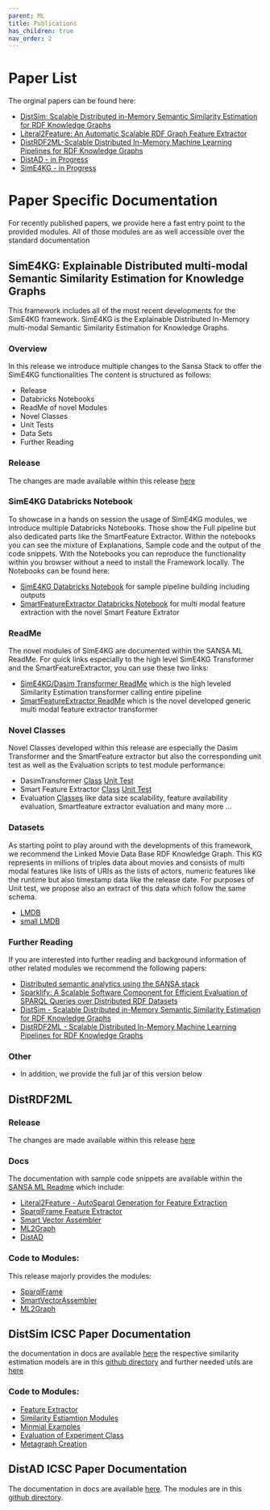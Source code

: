 ```yaml
---
parent: ML
title: Publications
has_children: true
nav_order: 2
---
```

# Paper List
The orginal papers can be found here:
- [DistSim: Scalable Distributed in-Memory Semantic Similarity Estimation for RDF Knowledge Graphs](https://ieeexplore.ieee.org/abstract/document/9364473)
- [Literal2Feature: An Automatic Scalable RDF Graph Feature Extractor](https://ebooks.iospress.nl/pdf/doi/10.3233/SSW210036)
- [DistRDF2ML-Scalable Distributed In-Memory Machine Learning Pipelines for RDF Knowledge Graphs](https://dl.acm.org/doi/abs/10.1145/3459637.3481999)
- [DistAD - in Progress]()
- [SimE4KG - in Progress]()
# Paper Specific Documentation
For recently published papers, we provide here a fast entry point to the provided modules. All of those modules are as well accessible over the standard documentation

## SimE4KG: Explainable Distributed multi-modal Semantic Similarity Estimation for Knowledge Graphs

This framework includes all of the most recent developments for the SimE4KG framework.
SimE4KG is the Explainable Distributed In-Memory multi-modal Semantic Similarity Estimation for Knowledge Graphs.

### Overview
In this release we introduce multiple changes to the Sansa Stack to offer the SimE4KG functionalities
The content is structured as follows:
- Release
- Databricks Notebooks
- ReadMe of novel Modules
- Novel Classes
- Unit Tests
- Data Sets
- Further Reading

### Release
The changes are made available within this release [here](https://github.com/SANSA-Stack/SANSA-Stack/releases/tag/v0.8.2.3_SimE4KG)

### SimE4KG Databricks Notebook
To showcase in a hands on session the usage of SimE4KG modules, we introduce multiple Databricks Notebooks. Those show the Full pipeline but also dedicated parts like the SmartFeature Extractor. Within the notebooks you can see the mixture of Explanations, Sample code and the output of the code snippets. With the Notebooks you can reproduce the functionality within you browser without a need to install the Framework locally.
The Notebooks can be found here:
- [SimE4KG Databricks Notebook](https://databricks-prod-cloudfront.cloud.databricks.com/public/4027ec902e239c93eaaa8714f173bcfc/6924783690087984/1243120961280565/8524188481975304/latest.html) for sample pipeline building including outputs
- [SmartFeatureExtractor Databricks Notebook](https://databricks-prod-cloudfront.cloud.databricks.com/public/4027ec902e239c93eaaa8714f173bcfc/6924783690087984/3559605473631626/8524188481975304/latest.html) for multi modal feature extraction with the novel Smart Feature Extrator

### ReadMe
The novel modules of SimE4KG are documented within the SANSA ML ReadMe. For quick links especially to the high level SimE4KG Transformer and the SmartFeatureExtractor, you can use these two links:
- [SimE4KG/Dasim Transformer ReadMe](https://github.com/SANSA-Stack/SANSA-Stack/tree/develop/sansa-ml#sime4kg-transformer) which is the high leveled Similarity Estimation transformer calling entire pipeline
- [SmartFeatureExtractor ReadMe](https://github.com/SANSA-Stack/SANSA-Stack/tree/develop/sansa-ml#smartfeatureextractor) which is the novel developed generic multi modal feature extractor transformer

### Novel Classes
Novel Classes developed within this release are especially the Dasim Transformer and the SmartFeature extractor but also the corresponding unit test as well as the Evaluation scripts to test module performance:
- DasimTransformer [Class](https://github.com/SANSA-Stack/SANSA-Stack/blob/develop/sansa-ml/sansa-ml-spark/src/main/scala/net/sansa_stack/ml/spark/similarity/similarityEstimationModels/DaSimEstimator.scala) [Unit Test](https://github.com/SANSA-Stack/SANSA-Stack/blob/develop/sansa-ml/sansa-ml-spark/src/test/scala/net/sansa_stack/ml/spark/similarity/DaSimEstimatorTest.scala)
- Smart Feature Extractor [Class](https://github.com/SANSA-Stack/SANSA-Stack/blob/develop/sansa-ml/sansa-ml-spark/src/main/scala/net/sansa_stack/ml/spark/featureExtraction/SmartFeatureExtractor.scala) [Unit Test](https://github.com/SANSA-Stack/SANSA-Stack/blob/develop/sansa-ml/sansa-ml-spark/src/test/scala/net/sansa_stack/ml/spark/featureExtraction/SmartFeatureExtractorTest.scala)
- Evaluation [Classes](https://github.com/SANSA-Stack/SANSA-Stack/tree/develop/sansa-examples/sansa-examples-spark/src/main/scala/net/sansa_stack/examples/spark/ml/Similarity) like data size scalability, feature availability evaluation, Smartfeature extractor evaluation and many more ...

### Datasets
As starting point to play around with the developments of this framework, we recommend the Linked Movie Data Base RDF Knowledge Graph. This KG represents in millions of triples data about movies and consists of multi modal features like lists of URIs as the lists of actors, numeric features like the runtime but also timestamp data like the release date. For purposes of Unit test, we propose also an extract of this data which follow the same schema.
- [LMDB](https://www.cs.toronto.edu/~oktie/linkedmdb/linkedmdb-18-05-2009-dump.nt)
- [small LMDB](https://github.com/SANSA-Stack/SANSA-Stack/blob/develop/sansa-ml/sansa-ml-spark/src/test/resources/similarity/sampleMovieDB.nt)

### Further Reading
If you are interested into further reading and background information of other related modules we recommend the following papers:
- [Distributed semantic analytics using the SANSA stack](https://link.springer.com/chapter/10.1007/978-3-319-68204-4_15)
- [Sparklify: A Scalable Software Component for Efficient Evaluation of SPARQL Queries over Distributed RDF Datasets](https://link.springer.com/chapter/10.1007/978-3-030-30796-7_19)
- [DistSim - Scalable Distributed in-Memory Semantic Similarity Estimation for RDF Knowledge Graphs](https://ieeexplore.ieee.org/abstract/document/9364473)
- [DistRDF2ML - Scalable Distributed In-Memory Machine Learning Pipelines for RDF Knowledge Graphs](https://dl.acm.org/doi/abs/10.1145/3459637.3481999)

### Other
- In addition, we provide the full jar of this version below


## DistRDF2ML

### Release
The changes are made available within this release [here](https://github.com/SANSA-Stack/SANSA-Stack/releases/tag/v0.8.1_DistRDF2ML)

### Docs
The documentation with sample code snippets are available within the [SANSA ML Readme](https://github.com/SANSA-Stack/SANSA-Stack/tree/develop/sansa-ml) which include:
* [Literal2Feature - AutoSparql Generation for Feature Extraction](https://github.com/SANSA-Stack/SANSA-Stack/tree/develop/sansa-ml#literal2feature-autosparql-generation-for-feature-extraction)
* [SparqlFrame Feature Extractor](https://github.com/SANSA-Stack/SANSA-Stack/tree/develop/sansa-ml#sparqlframe-feature-extractor)
* [Smart Vector Assembler](https://github.com/SANSA-Stack/SANSA-Stack/tree/develop/sansa-ml#smart-vector-assembler)
* [ML2Graph](https://github.com/SANSA-Stack/SANSA-Stack/tree/develop/sansa-ml#ml2graph)
* [DistAD](https://github.com/SANSA-Stack/SANSA-Stack/blob/feature/distad/sansa-ml/README.md#distad-distributed-anomaly-detection)

### Code to Modules:
This release majorly provides the modules:
* [SparqlFrame](https://github.com/SANSA-Stack/SANSA-Stack/blob/develop/sansa-ml/sansa-ml-spark/src/main/scala/net/sansa_stack/ml/spark/featureExtraction/SparqlFrame.scala)
* [SmartVectorAssembler](https://github.com/SANSA-Stack/SANSA-Stack/blob/develop/sansa-ml/sansa-ml-spark/src/main/scala/net/sansa_stack/ml/spark/featureExtraction/SmartVectorAssembler.scala)
* [ML2Graph](https://github.com/SANSA-Stack/SANSA-Stack/blob/develop/sansa-ml/sansa-ml-spark/src/main/scala/net/sansa_stack/ml/spark/utils/ML2Graph.scala)


## DistSim ICSC Paper Documentation
the documentation in docs are available [here](https://github.com/SANSA-Stack/SANSA-Stack/tree/develop/sansa-ml)
the respective similarity estimation models are in this [github directory](https://github.com/SANSA-Stack/SANSA-Stack/tree/develop/sansa-ml/sansa-ml-spark/src/main/scala/net/sansa_stack/ml/spark/similarity) and further needed utils are [here](https://github.com/SANSA-Stack/SANSA-Stack/tree/develop/sansa-ml/sansa-ml-spark/src/main/scala/net/sansa_stack/ml/spark/utils)

### Code to Modules:
* [Feature Extractor](https://github.com/SANSA-Stack/SANSA-Stack/blob/develop/sansa-ml/sansa-ml-spark/src/main/scala/net/sansa_stack/ml/spark/utils/FeatureExtractorModel.scala)
* [Similarity Estiamtion Modules](https://github.com/SANSA-Stack/SANSA-Stack/tree/develop/sansa-ml/sansa-ml-spark/src/main/scala/net/sansa_stack/ml/spark/similarity/similarityEstimationModels)
* [Minmial Examples](https://github.com/SANSA-Stack/SANSA-Stack/blob/develop/sansa-ml/sansa-ml-spark/src/main/scala/net/sansa_stack/ml/spark/similarity/examples/minimalCalls.scala)
* [Evaluation of Experiment Class](https://github.com/SANSA-Stack/SANSA-Stack/blob/develop/sansa-ml/sansa-ml-spark/src/main/scala/net/sansa_stack/ml/spark/similarity/experiment/SimilarityPipelineExperiment.scala)
* [Metagraph Creation](https://github.com/SANSA-Stack/SANSA-Stack/blob/develop/sansa-ml/sansa-ml-spark/src/main/scala/net/sansa_stack/ml/spark/utils/SimilarityExperimentMetaGraphFactory.scala)

## DistAD ICSC Paper Documentation
The documentation in docs are available [here](https://github.com/SANSA-Stack/SANSA-Stack/tree/feature/distad/sansa-ml).
The modules are in this [github directory](https://github.com/SANSA-Stack/SANSA-Stack/tree/feature/distad/sansa-ml/sansa-ml-spark/src/main/scala/net/sansa_stack/ml/spark/anomalydetection).
